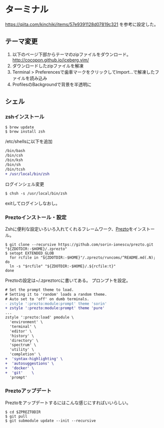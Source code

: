 # ターミナル

https://qiita.com/kinchiki/items/57e9391128d07819c321
を参考に設定した。

## テーマ変更

1. 以下のページ下部からテーマのzipファイルをダウンロード。  
   http://cocopon.github.io/iceberg.vim/
2. ダウンロードしたzipファイルを解凍
3. Terminal > Preferencesで歯車マークをクリックしてImport...で解凍したファイルを読み込み
4. ProfilesのBackgroundで背景を半透明に

## シェル

### zshインストール

```console
$ brew update
$ brew install zsh
```

/etc/shellsに以下を追加

```diff
/bin/bash
/bin/csh
/bin/ksh
/bin/sh
/bin/tcsh
+ /usr/local/bin/zsh
```

ログインシェル変更

```console
$ chsh -s /usr/local/bin/zsh
```

exitしてログインしなおし。

### Preztoインストール・設定

Zshに便利な設定いろいろ入れてくれるフレームワーク、[Prezto](https://github.com/sorin-ionescu/prezto)をインストール。

```console
$ git clone --recursive https://github.com/sorin-ionescu/prezto.git "${ZDOTDIR:-$HOME}/.zprezto"
$ setopt EXTENDED_GLOB
  for rcfile in "${ZDOTDIR:-$HOME}"/.zprezto/runcoms/^README.md(.N); do
  ln -s "$rcfile" "${ZDOTDIR:-$HOME}/.${rcfile:t}"
done
```

Preztoの設定は~/.zpreztorcに書いてある。
プロンプトを設定。

```diff
# Set the prompt theme to load.
# Setting it to 'random' loads a random theme.
# Auto set to 'off' on dumb terminals.
- zstyle ':prezto:module:prompt' theme 'sorin'
+ zstyle ':prezto:module:prompt' theme 'pure'
...
zstyle ':prezto:load' pmodule \
  'environment' \
  'terminal' \
  'editor' \
  'history' \
  'directory' \
  'spectrum' \
  'utility' \
  'completion' \
+  'syntax-highlighting' \
+  'autosuggestions' \
+  'docker' \
+  'git'	\
  'prompt'
```

### Preztoアップデート

Preztoをアップデートするにはこんな感じにすればいいらしい。

```console
$ cd $ZPREZTODIR
$ git pull
$ git submodule update --init --recursive
```

